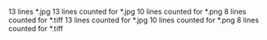 13 lines *.jpg
13 lines counted for *.jpg
10 lines counted for *.png
8 lines counted for *.tiff
13 lines counted for *.jpg
10 lines counted for *.png
8 lines counted for *.tiff
